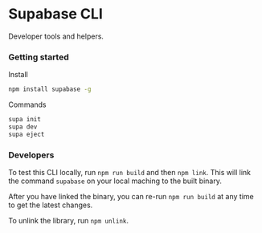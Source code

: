 # Supabase CLI 

Developer tools and helpers.

### Getting started

Install

```sh
npm install supabase -g
```

Commands

```sh
supa init 
supa dev
supa eject
```

### Developers

To test this CLI locally, run `npm run build` and then `npm link`. This will link the command `supabase` on your local maching to the built binary.

After you have linked the binary, you can re-run `npm run build` at any time to get the latest changes.

To unlink the library, run `npm unlink`.